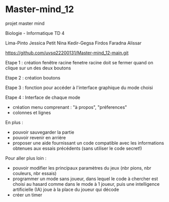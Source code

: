 # Master-mind_12
projet master mind 

Biologie - Informatique 
TD 4

Lima-Pinto Jessica
Petit Nina
Kedir-Gegsa Firdos
Faradna Alissar

https://github.com/uvsq22200131/Master-mind_12-main.git



Etape 1 :
création fenêtre racine
fenetre racine doit se fermer quand on clique sur un des deux boutons

Etape 2 :
création boutons 

Etape 3 :
fonction pour accéder à l'interface graphique du mode choisi

Etape 4 :
Interface de chaque mode 
- création menu comprenant : "à propos", "préferences"
- colonnes et lignes

En plus :
- pouvoir sauvegarder la partie
- pouvoir revenir en arrière 
- proposer une aide fournissant un code compatible avec les informations obtenues aux essais précédents (sans utiliser le code secret!)

Pour aller plus loin :
- pouvoir modifier les principaux paramètres du jeux (nbr pions, nbr couleurs, nbr essais)
- programmer un mode sans joueur, dans lequel le code à chercher est choisi au hasard comme dans le mode à 1 joueur, puis une intelligence artificielle (IA) joue à la place du joueur qui décode
- créer un timer


